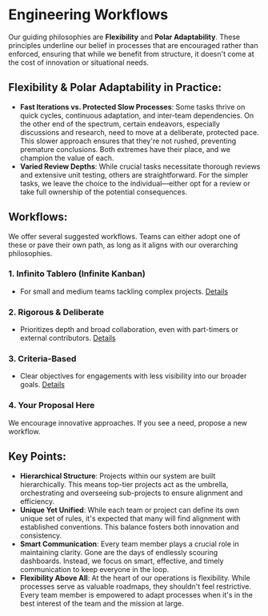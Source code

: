 # Engineering Workflows

Our guiding philosophies are **Flexibility** and **Polar Adaptability**. These
principles underline our belief in processes that are encouraged rather than
enforced, ensuring that while we benefit from structure, it doesn't come at the
cost of innovation or situational needs.

## Flexibility & Polar Adaptability in Practice:

- **Fast Iterations vs. Protected Slow Processes**: Some tasks thrive on quick
  cycles, continuous adaptation, and inter-team dependencies. On the other end
  of the spectrum, certain endeavors, especially discussions and research, need
  to move at a deliberate, protected pace. This slower approach ensures that
  they're not rushed, preventing premature conclusions. Both extremes have their
  place, and we champion the value of each.
- **Varied Review Depths**: While crucial tasks necessitate thorough reviews and
  extensive unit testing, others are straightforward. For the simpler tasks, we
  leave the choice to the individual—either opt for a review or take full
  ownership of the potential consequences.

## Workflows:

We offer several suggested workflows. Teams can either adopt one of these or
pave their own path, as long as it aligns with our overarching philosophies.

### 1. **Infinito Tablero** (Infinite Kanban)
- For small and medium teams tackling complex projects.
[Details](./infinito-tablero.md)

### 2. **Rigorous & Deliberate**
- Prioritizes depth and broad collaboration, even with part-timers or external contributors.
[Details](./rigorous-deliberate.md)

### 3. **Criteria-Based**
- Clear objectives for engagements with less visibility into our broader goals.
[Details](./criteria-based.md)

### 4. **Your Proposal Here**
We encourage innovative approaches. If you see a need, propose a new workflow.

## Key Points:

- **Hierarchical Structure**: Projects within our system are built
  hierarchically. This means top-tier projects act as the umbrella,
  orchestrating and overseeing sub-projects to ensure alignment and efficiency.
- **Unique Yet Unified**: While each team or project can define its own unique
  set of rules, it's expected that many will find alignment with established
  conventions. This balance fosters both innovation and consistency.
- **Smart Communication**: Every team member plays a crucial role in maintaining
  clarity. Gone are the days of endlessly scouring dashboards. Instead, we focus
  on smart, effective, and timely communication to keep everyone in the loop.
- **Flexibility Above All**: At the heart of our operations is flexibility.
  While processes serve as valuable roadmaps, they shouldn't feel restrictive.
  Every team member is empowered to adapt processes when it's in the best
  interest of the team and the mission at large.
